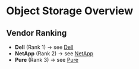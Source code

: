 # Object Storage Overview

## Vendor Ranking
- **Dell** (Rank 1) → see [Dell](./dell/index.md)
- **NetApp** (Rank 2) → see [NetApp](./netapp/index.md)
- **Pure** (Rank 3) → see [Pure](./pure/index.md)
